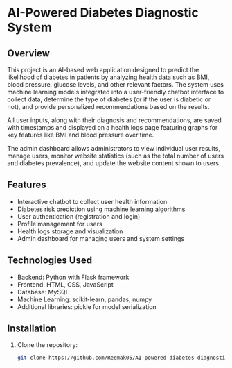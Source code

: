 # AI-Powered Diabetes Diagnostic System 
## Overview
This project is an AI-based web application designed to predict the likelihood of diabetes in patients by analyzing health data such as BMI, blood pressure, glucose levels, and other relevant factors. The system uses machine learning models integrated into a user-friendly chatbot interface to collect data, determine the type of diabetes (or if the user is diabetic or not), and provide personalized recommendations based on the results.  

All user inputs, along with their diagnosis and recommendations, are saved with timestamps and displayed on a health logs page featuring graphs for key features like BMI and blood pressure over time.  

The admin dashboard allows administrators to view individual user results, manage users, monitor website statistics (such as the total number of users and diabetes prevalence), and update the website content shown to users.

## Features
- Interactive chatbot to collect user health information
- Diabetes risk prediction using machine learning algorithms
- User authentication (registration and login)
- Profile management for users
- Health logs storage and visualization
- Admin dashboard for managing users and system settings

## Technologies Used
- Backend: Python with Flask framework
- Frontend: HTML, CSS, JavaScript
- Database: MySQL
- Machine Learning: scikit-learn, pandas, numpy
- Additional libraries: pickle for model serialization

## Installation
1. Clone the repository:
   ```bash
   git clone https://github.com/Reemak05/AI-powered-diabetes-diagnostic-system.git
